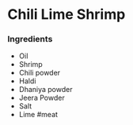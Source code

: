 # Chili Lime Shrimp
### Ingredients
* Oil
* Shrimp
* Chili powder
* Haldi
* Dhaniya powder
* Jeera Powder
* Salt
* Lime
#meat
